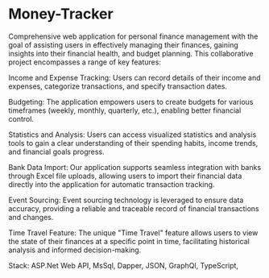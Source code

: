 # Money-Tracker
Comprehensive web application for personal finance management with the goal of assisting users in effectively managing their finances, gaining insights into their financial health, and budget
planning. This collaborative project encompasses a range of key
features:

Income and Expense Tracking: Users can record details of their
income and expenses, categorize transactions, and specify
transaction dates. 

Budgeting: The application empowers users to create budgets for various timeframes (weekly, monthly, quarterly, etc.), enabling
better financial control. 

Statistics and Analysis: Users can access visualized statistics and
analysis tools to gain a clear understanding of their spending
habits, income trends, and financial goals progress.

Bank Data Import: Our application supports seamless integration with banks through Excel file uploads, allowing users to import
their financial data directly into the application for automatic
transaction tracking. 

Event Sourcing: Event sourcing technology is leveraged to ensure data accuracy, providing a reliable and traceable record of financial
transactions and changes. 

Time Travel Feature: The unique "Time Travel" feature allows users to view the state of their finances at a specific point in time, facilitating historical analysis and informed decision-making. 

Stack: ASP.Net Web API, MsSql, Dapper, JSON, GraphQl, TypeScript,
